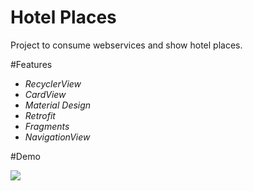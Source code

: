 # Hotel Places
Project to consume webservices and show hotel places.

#Features
* *RecyclerView*
* *CardView*
* *Material Design*
* *Retrofit*
* *Fragments*
* *NavigationView*

#Demo

![](https://9a9a0cacdc9e3c1847bde8bd1cd1bea133cd6e7d-www.googledrive.com/host/0B-8JlcR_GoiZRGxVUWFTTHJNSFE)

